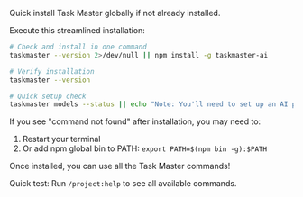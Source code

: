 Quick install Task Master globally if not already installed.

Execute this streamlined installation:

```bash
# Check and install in one command
taskmaster --version 2>/dev/null || npm install -g taskmaster-ai

# Verify installation
taskmaster --version

# Quick setup check
taskmaster models --status || echo "Note: You'll need to set up an AI provider API key"
```

If you see "command not found" after installation, you may need to:
1. Restart your terminal
2. Or add npm global bin to PATH: `export PATH=$(npm bin -g):$PATH`

Once installed, you can use all the Task Master commands!

Quick test: Run `/project:help` to see all available commands.